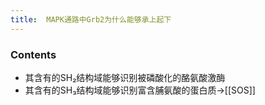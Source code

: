 ```yaml
---
title:  MAPK通路中Grb2为什么能够承上起下
--- 
```


### Contents
- 其含有的SH₂结构域能够识别被磷酸化的酪氨酸激酶
- 其含有的SH₃结构域能够识别富含脯氨酸的蛋白质→[[SOS]]

